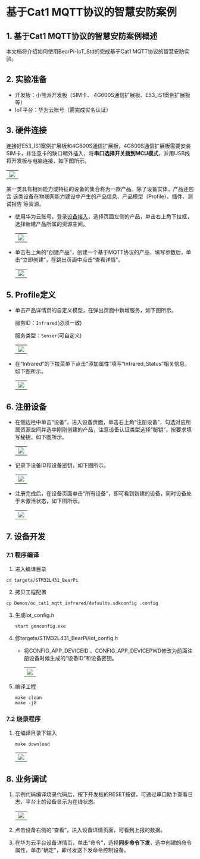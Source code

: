 # 基于Cat1 MQTT协议的智慧安防案例

## 1. 基于Cat1 MQTT协议的智慧安防案例概述

本文档将介绍如何使用BearPi-IoT_Std的完成基于Cat1 MQTT协议的智慧安防实验。

## 2. 实验准备
- 开发板：小熊派开发板（SIM卡、 4G600S通信扩展板、E53_IS1案例扩展板等）
- IoT平台：华为云账号（需完成实名认证）
## 3. 硬件连接
连接好E53_IS1案例扩展板和4G600S通信扩展板，4G600S通信扩展板需要安装SIM卡，并注意卡的缺口朝外插入，将**串口选择开关拨到MCU模式**，并用USB线将开发板与电脑连接，如下图所示。

<table><tbody><tr><td><img src="../../../../docs/device-dev/figures/BearPi-IoT_Infrared/Cat1.png" /></td></tr></tbody></table>

某一类具有相同能力或特征的设备的集合称为一款产品。除了设备实体，产品还包含 该类设备在物联网能力建设中产生的产品信息、产品模型（Profile）、插件、测试报告 等资源。

- 使用华为云账号，登录[设备接入](https://console.huaweicloud.com/iotdm/?region=cn-north-4#/dm-portal/home)，选择页面左侧的产品，单击右上角下拉框，选择新建产品所属的资源空间。

    <table><tbody><tr><td><img src="../../../../docs/device-dev/figures/图片15.png" /></td></tr></tbody></table>

- 单击右上角的“创建产品”，创建一个基于MQTT协议的产品，填写参数后，单击“立即创建”，在跳出页面中点击“查看详情”。

    <table><tbody><tr><td><img src="../../../../docs/device-dev/figures/BearPi-IoT_Infrared/创建MQTT产品.png" /></td></tr></tbody></table>

## 5. Profile定义
- 单击产品详情页的自定义模型，在弹出页面中新增服务，如下图所示。

    服务ID：`Infrared`(必须一致)

    服务类型：`Senser`(可自定义)
    <table><tbody><tr><td><img src="../../../../docs/device-dev/figures/BearPi-IoT_Infrared/createproduct03.png " /></td></tr></tbody></table>

- 在“Infrared”的下拉菜单下点击“添加属性”填写“Infrared_Status”相关信息，如下图所示。


    <table><tbody><tr><td><img src="../../../../docs/device-dev/figures/BearPi-IoT_Infrared/createproduct04.png " /></td></tr></tbody></table>



## 6. 注册设备

- 在侧边栏中单击“设备”，进入设备页面，单击右上角“注册设备”，勾选对应所属资源空间并选中刚刚创建的产品，注意设备认证类型选择“秘钥”，按要求填写秘钥，如下图所示。

    <table><tbody><tr><td><img src="../../../../docs/device-dev/figures/BearPi-IoT_Infrared/registerdevice01.png " /></td></tr></tbody></table>

- 记录下设备ID和设备密钥，如下图所示。
    <table><tbody><tr><td><img src="../../../../docs/device-dev/figures/BearPi-IoT_Infrared/registerdevice02.png " /></td></tr></tbody></table>

- 注册完成后，在设备页面单击“所有设备”，即可看到新建的设备，同时设备处于未激活状态，如下图所示。

    <table><tbody><tr><td><img src="../../../../docs/device-dev/figures/BearPi-IoT_Infrared/registerdevice03.png " /></td></tr></tbody></table>

## 7. 设备开发
### 7.1 程序编译

1. 进入编译目录

```
cd targets/STM32L431_BearPi
```
2. 拷贝工程配置

```
cp Demos/oc_cat1_mqtt_infrared/defaults.sdkconfig .config
```
3. 生成iot_config.h

    ```
    start genconfig.exe
    ```
4. 修targets/STM32L431_BearPi/iot_config.h

    - 将CONFIG_APP_DEVICEID 、CONFIG_APP_DEVICEPWD修改为前面注册设备时候生成的“设备ID”和设备密钥。

        <table><tbody><tr><td><img src="../../../../docs/device-dev/figures/设置cat1_mqtt的iot_config.png" /></td></tr></tbody></table>

5. 编译工程

    ```
    make clean
    make -j8
    ```

### 7.2 烧录程序

1. 在编译目录下输入

    ```
    make download
    ```
    <table><tbody><tr><td><img src="../../../../docs/device-dev/figures/openocd烧录.png" /></td></tr></tbody></table>

## 8. 业务调试

1.  示例代码编译烧录代码后，按下开发板的RESET按键，可通过串口助手查看日志，平台上的设备显示为在线状态。

    <table><tbody><tr><td><img src="../../../../docs/device-dev/figures/设备在线.png" /></td></tr></tbody></table>

2. 点击设备右侧的“查看”，进入设备详情页面，可看到上报的数据。

3. 在华为云平台设备详情页，单击“命令”，选择**同步命令下发**，选中创建的命令属性，单击“确定”，即可发送下发命令控制设备。